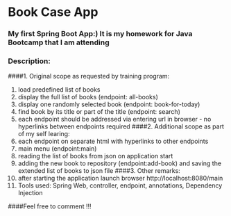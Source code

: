 # Book Case App
### My first Spring Boot App:) It is my homework for Java Bootcamp that I am attending


### Description:

####1. Original scope as requested by training program:
   1. load predefined list of books 
   2. display the full list of books (endpoint: all-books)
   3. display one randomly selected book (endpoint: book-for-today)
   4. find book by its title or part of the title (endpoint: search)
   5. each endpoint should be addressed via entering url in browser - no hyperlinks between endpoints required
####2. Additional scope as part of my self learing:
   1. each endpoint on separate html with hyperlinks to other endpoints
   2. main menu (endpoint:main)
   3. reading the list of books from json on application start
   4. adding the new book to repository (endpoint:add-book) and saving the extended list of books to json file
####3. Other remarks:
   1. after starting the application launch browser http://localhost:8080/main
   2. Tools used: Spring Web, controller, endpoint, annotations, Dependency Injection

####Feel free to comment !!!

